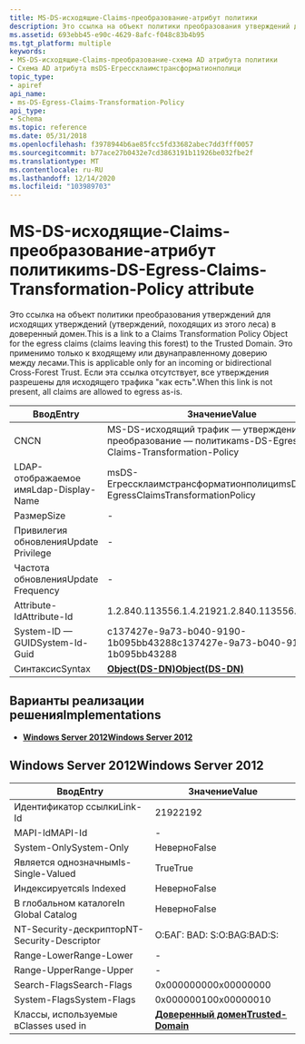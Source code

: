 ```yaml
---
title: MS-DS-исходящие-Claims-преобразование-атрибут политики
description: Это ссылка на объект политики преобразования утверждений для исходящих утверждений (утверждений, походящих из этого леса) в доверенный домен.
ms.assetid: 693ebb45-e90c-4629-8afc-f048c83b4b95
ms.tgt_platform: multiple
keywords:
- MS-DS-исходящие-Claims-преобразование-схема AD атрибута политики
- Схема AD атрибута msDS-Егрессклаимстрансформатионполици
topic_type:
- apiref
api_name:
- ms-DS-Egress-Claims-Transformation-Policy
api_type:
- Schema
ms.topic: reference
ms.date: 05/31/2018
ms.openlocfilehash: f3978944b6ae85fcc5fd33682abec7dd3fff0057
ms.sourcegitcommit: b77ace27b0432e7cd3863191b11926be032fbe2f
ms.translationtype: MT
ms.contentlocale: ru-RU
ms.lasthandoff: 12/14/2020
ms.locfileid: "103989703"
---
```

# <a name="ms-ds-egress-claims-transformation-policy-attribute"></a><span data-ttu-id="8910b-105">MS-DS-исходящие-Claims-преобразование-атрибут политики</span><span class="sxs-lookup"><span data-stu-id="8910b-105">ms-DS-Egress-Claims-Transformation-Policy attribute</span></span>

<span data-ttu-id="8910b-106">Это ссылка на объект политики преобразования утверждений для исходящих утверждений (утверждений, походящих из этого леса) в доверенный домен.</span><span class="sxs-lookup"><span data-stu-id="8910b-106">This is a link to a Claims Transformation Policy Object for the egress claims (claims leaving this forest) to the Trusted Domain.</span></span> <span data-ttu-id="8910b-107">Это применимо только к входящему или двунаправленному доверию между лесами.</span><span class="sxs-lookup"><span data-stu-id="8910b-107">This is applicable only for an incoming or bidirectional Cross-Forest Trust.</span></span> <span data-ttu-id="8910b-108">Если эта ссылка отсутствует, все утверждения разрешены для исходящего трафика "как есть".</span><span class="sxs-lookup"><span data-stu-id="8910b-108">When this link is not present, all claims are allowed to egress as-is.</span></span>



| <span data-ttu-id="8910b-109">Ввод</span><span class="sxs-lookup"><span data-stu-id="8910b-109">Entry</span></span> | <span data-ttu-id="8910b-110">Значение</span><span class="sxs-lookup"><span data-stu-id="8910b-110">Value</span></span> |
|-------------------|-------------------------------------------|
| <span data-ttu-id="8910b-111">CN</span><span class="sxs-lookup"><span data-stu-id="8910b-111">CN</span></span>                | <span data-ttu-id="8910b-112">MS-DS-исходящий трафик — утверждения-преобразование — политика</span><span class="sxs-lookup"><span data-stu-id="8910b-112">ms-DS-Egress-Claims-Transformation-Policy</span></span> |
| <span data-ttu-id="8910b-113">LDAP-отображаемое имя</span><span class="sxs-lookup"><span data-stu-id="8910b-113">Ldap-Display-Name</span></span> | <span data-ttu-id="8910b-114">msDS-Егрессклаимстрансформатионполици</span><span class="sxs-lookup"><span data-stu-id="8910b-114">msDS-EgressClaimsTransformationPolicy</span></span>     |
| <span data-ttu-id="8910b-115">Размер</span><span class="sxs-lookup"><span data-stu-id="8910b-115">Size</span></span>              | \-                                        |
| <span data-ttu-id="8910b-116">Привилегия обновления</span><span class="sxs-lookup"><span data-stu-id="8910b-116">Update Privilege</span></span>  | \-                                        |
| <span data-ttu-id="8910b-117">Частота обновления</span><span class="sxs-lookup"><span data-stu-id="8910b-117">Update Frequency</span></span>  | \-                                        |
| <span data-ttu-id="8910b-118">Attribute-Id</span><span class="sxs-lookup"><span data-stu-id="8910b-118">Attribute-Id</span></span>      | <span data-ttu-id="8910b-119">1.2.840.113556.1.4.2192</span><span class="sxs-lookup"><span data-stu-id="8910b-119">1.2.840.113556.1.4.2192</span></span>                   |
| <span data-ttu-id="8910b-120">System-ID — GUID</span><span class="sxs-lookup"><span data-stu-id="8910b-120">System-Id-Guid</span></span>    | <span data-ttu-id="8910b-121">c137427e-9a73-b040-9190-1b095bb43288</span><span class="sxs-lookup"><span data-stu-id="8910b-121">c137427e-9a73-b040-9190-1b095bb43288</span></span>      |
| <span data-ttu-id="8910b-122">Синтаксис</span><span class="sxs-lookup"><span data-stu-id="8910b-122">Syntax</span></span>            | [<span data-ttu-id="8910b-123">**Object(DS-DN)**</span><span class="sxs-lookup"><span data-stu-id="8910b-123">**Object(DS-DN)**</span></span>](s-object-ds-dn.md)   |



## <a name="implementations"></a><span data-ttu-id="8910b-124">Варианты реализации решения</span><span class="sxs-lookup"><span data-stu-id="8910b-124">Implementations</span></span>

-   [<span data-ttu-id="8910b-125">**Windows Server 2012**</span><span class="sxs-lookup"><span data-stu-id="8910b-125">**Windows Server 2012**</span></span>](#windows-server-2012)

## <a name="windows-server-2012"></a><span data-ttu-id="8910b-126">Windows Server 2012</span><span class="sxs-lookup"><span data-stu-id="8910b-126">Windows Server 2012</span></span>



| <span data-ttu-id="8910b-127">Ввод</span><span class="sxs-lookup"><span data-stu-id="8910b-127">Entry</span></span> | <span data-ttu-id="8910b-128">Значение</span><span class="sxs-lookup"><span data-stu-id="8910b-128">Value</span></span> |
|------------------------|------------------------------------------------------|
| <span data-ttu-id="8910b-129">Идентификатор ссылки</span><span class="sxs-lookup"><span data-stu-id="8910b-129">Link-Id</span></span>                | <span data-ttu-id="8910b-130">2192</span><span class="sxs-lookup"><span data-stu-id="8910b-130">2192</span></span>                                                 |
| <span data-ttu-id="8910b-131">MAPI-Id</span><span class="sxs-lookup"><span data-stu-id="8910b-131">MAPI-Id</span></span>                | \-                                                   |
| <span data-ttu-id="8910b-132">System-Only</span><span class="sxs-lookup"><span data-stu-id="8910b-132">System-Only</span></span>            | <span data-ttu-id="8910b-133">Неверно</span><span class="sxs-lookup"><span data-stu-id="8910b-133">False</span></span>                                                |
| <span data-ttu-id="8910b-134">Является однозначным</span><span class="sxs-lookup"><span data-stu-id="8910b-134">Is-Single-Valued</span></span>       | <span data-ttu-id="8910b-135">True</span><span class="sxs-lookup"><span data-stu-id="8910b-135">True</span></span>                                                 |
| <span data-ttu-id="8910b-136">Индексируется</span><span class="sxs-lookup"><span data-stu-id="8910b-136">Is Indexed</span></span>             | <span data-ttu-id="8910b-137">Неверно</span><span class="sxs-lookup"><span data-stu-id="8910b-137">False</span></span>                                                |
| <span data-ttu-id="8910b-138">В глобальном каталоге</span><span class="sxs-lookup"><span data-stu-id="8910b-138">In Global Catalog</span></span>      | <span data-ttu-id="8910b-139">Неверно</span><span class="sxs-lookup"><span data-stu-id="8910b-139">False</span></span>                                                |
| <span data-ttu-id="8910b-140">NT-Security-дескриптор</span><span class="sxs-lookup"><span data-stu-id="8910b-140">NT-Security-Descriptor</span></span> | <span data-ttu-id="8910b-141">О:БАГ: BAD: S:</span><span class="sxs-lookup"><span data-stu-id="8910b-141">O:BAG:BAD:S:</span></span>                                         |
| <span data-ttu-id="8910b-142">Range-Lower</span><span class="sxs-lookup"><span data-stu-id="8910b-142">Range-Lower</span></span>            | \-                                                   |
| <span data-ttu-id="8910b-143">Range-Upper</span><span class="sxs-lookup"><span data-stu-id="8910b-143">Range-Upper</span></span>            | \-                                                   |
| <span data-ttu-id="8910b-144">Search-Flags</span><span class="sxs-lookup"><span data-stu-id="8910b-144">Search-Flags</span></span>           | <span data-ttu-id="8910b-145">0x00000000</span><span class="sxs-lookup"><span data-stu-id="8910b-145">0x00000000</span></span>                                           |
| <span data-ttu-id="8910b-146">System-Flags</span><span class="sxs-lookup"><span data-stu-id="8910b-146">System-Flags</span></span>           | <span data-ttu-id="8910b-147">0x00000010</span><span class="sxs-lookup"><span data-stu-id="8910b-147">0x00000010</span></span>                                           |
| <span data-ttu-id="8910b-148">Классы, используемые в</span><span class="sxs-lookup"><span data-stu-id="8910b-148">Classes used in</span></span>        | [<span data-ttu-id="8910b-149">**Доверенный домен**</span><span class="sxs-lookup"><span data-stu-id="8910b-149">**Trusted-Domain**</span></span>](c-trusteddomain.md)<br/> |



 

 






